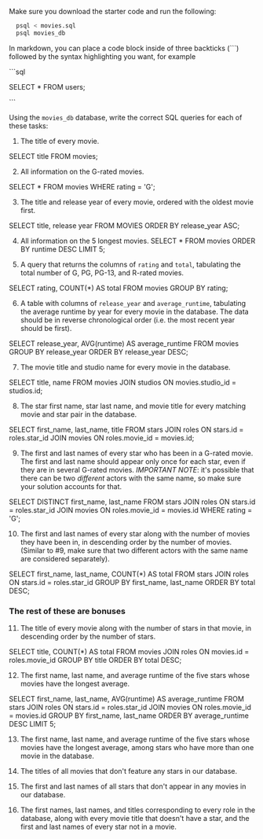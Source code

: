 Make sure you download the starter code and run the following:

```sh
  psql < movies.sql
  psql movies_db
```

In markdown, you can place a code block inside of three backticks (```) followed by the syntax highlighting you want, for example

\```sql

SELECT \* FROM users;

\```

Using the `movies_db` database, write the correct SQL queries for each of these tasks:

1.  The title of every movie.

SELECT title FROM movies;

2.  All information on the G-rated movies.

SELECT * FROM movies WHERE rating = 'G';

3.  The title and release year of every movie, ordered with the
    oldest movie first.

SELECT title, release year FROM MOVIES ORDER BY release_year ASC;
    
4.  All information on the 5 longest movies.
SELECT * FROM movies ORDER BY runtime DESC LIMIT 5;

5.  A query that returns the columns of `rating` and `total`, tabulating the
    total number of G, PG, PG-13, and R-rated movies.

SELECT rating, COUNT(\*) AS total FROM movies GROUP BY rating;

6.  A table with columns of `release_year` and `average_runtime`,
    tabulating the average runtime by year for every movie in the database. The data should be in reverse chronological order (i.e. the most recent year should be first).

SELECT release_year, AVG(runtime) AS average_runtime FROM movies GROUP BY release_year ORDER BY release_year DESC;

7.  The movie title and studio name for every movie in the
    database.

SELECT title, name FROM movies JOIN studios ON movies.studio_id = studios.id;

8.  The star first name, star last name, and movie title for every
    matching movie and star pair in the database.

SELECT first_name, last_name, title FROM stars JOIN roles ON stars.id = roles.star_id JOIN movies ON roles.movie_id = movies.id;

9.  The first and last names of every star who has been in a G-rated movie. The first and last name should appear only once for each star, even if they are in several G-rated movies. *IMPORTANT NOTE*: it's possible that there can be two *different* actors with the same name, so make sure your solution accounts for that.

SELECT DISTINCT first_name, last_name FROM stars JOIN roles ON stars.id = roles.star_id JOIN movies ON roles.movie_id = movies.id WHERE rating = 'G';

10. The first and last names of every star along with the number
    of movies they have been in, in descending order by the number of movies. (Similar to #9, make sure
    that two different actors with the same name are considered separately).

SELECT first_name, last_name, COUNT(*) AS total FROM stars JOIN roles ON stars.id = roles.star_id GROUP BY first_name, last_name ORDER BY total DESC;

### The rest of these are bonuses

11. The title of every movie along with the number of stars in
    that movie, in descending order by the number of stars.

SELECT title, COUNT(*) AS total FROM movies JOIN roles ON movies.id = roles.movie_id GROUP BY title ORDER BY total DESC;

12. The first name, last name, and average runtime of the five
    stars whose movies have the longest average.

SELECT first_name, last_name, AVG(runtime) AS average_runtime FROM stars JOIN roles ON stars.id = roles.star_id JOIN movies ON roles.movie_id = movies.id GROUP BY first_name, last_name ORDER BY average_runtime DESC LIMIT 5;

13. The first name, last name, and average runtime of the five
    stars whose movies have the longest average, among stars who have more than one movie in the database.

14. The titles of all movies that don't feature any stars in our
    database.

15. The first and last names of all stars that don't appear in any movies in our database.

16. The first names, last names, and titles corresponding to every
    role in the database, along with every movie title that doesn't have a star, and the first and last names of every star not in a movie.
